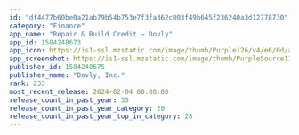 ```yaml
---
id: "df4477b60be0a21ab79b54b753e7f3fa362c003f49b645f236240a3d12778730"
category: "Finance"
app_name: "Repair & Build Credit – Dovly"
app_id: 1584248673
app_icon: https://is1-ssl.mzstatic.com/image/thumb/Purple126/v4/e6/0d/a5/e60da5fa-12a8-09eb-747e-8f237f4660f5/AppIcon-1x_U007emarketing-0-10-0-85-220.png/1024x1024bb.png
app_screenshot: https://is1-ssl.mzstatic.com/image/thumb/PurpleSource116/v4/d7/79/91/d77991c0-a789-9e9e-5690-c14c8a901de6/d9e795c3-6e28-42a1-a764-14419730aae4_1.png/1284x2778bb.png
publisher_id: 1584248675
publisher_name: "Dovly, Inc."
rank: 233
most_recent_release: 2024-02-04 00:00:00
release_count_in_past_year: 35
release_count_in_past_year_category: 20
release_count_in_past_year_top_in_category: 28
---
```

